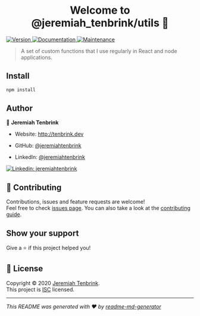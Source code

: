 <h1 align="center">Welcome to @jeremiah_tenbrink/utils 👋</h1>
<p>
  <a href="https://www.npmjs.com/package/@jeremiah_tenbrink/utils" target="_blank">
    <img alt="Version" src="https://img.shields.io/npm/v/@jeremiah_tenbrink/utils.svg">
  </a>
  <a href="https://github.com/jeremiahtenbrink/utils#readme" target="_blank">
    <img alt="Documentation" src="https://img.shields.io/badge/documentation-yes-brightgreen.svg" />
  </a>
  <a href="https://github.com/jeremiahtenbrink/utils/graphs/commit-activity" target="_blank">
    <img alt="Maintenance" src="https://img.shields.io/badge/Maintained%3F-yes-green.svg" />
  </a>
</p>

> A set of custom functions that I use regularly in React and node applications.

## Install

```sh
npm install
```

## Author

👤 **Jeremiah Tenbrink**

* Website: http://tenbrink.dev
* GitHub: [@jeremiahtenbrink](https://github.com/jeremiahtenbrink)


* LinkedIn: [@jeremiahtenbrink](https://linkedin.com/in/jeremiahtenbrink)
<a href="https://github.com/jeremiahtenbrink/utils/graphs/commit-activity" target="_blank">
    <img alt="Linkedin: jeremiahtenbrink" src="https://github-badge.vercel.app/api/badges/JeremiahTenbrink" />
  </a>





## 🤝 Contributing

Contributions, issues and feature requests are welcome!<br />Feel free to check [issues page](https://github.com/jeremiahtenbrink/utils/issues). You can also take a look at the [contributing guide](https://github.com/jeremiahtenbrink/utils/blob/master/CONTRIBUTING.md).

## Show your support

Give a ⭐️ if this project helped you!

## 📝 License

Copyright © 2020 [Jeremiah Tenbrink](https://github.com/jeremiahtenbrink).<br />
This project is [ISC](https://github.com/jeremiahtenbrink/utils/blob/master/LICENSE) licensed.

***
_This README was generated with ❤️ by [readme-md-generator](https://github.com/kefranabg/readme-md-generator)_
